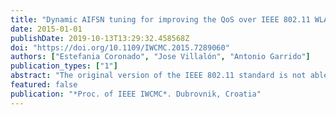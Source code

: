 ```yaml
---
title: "Dynamic AIFSN tuning for improving the QoS over IEEE 802.11 WLANs"
date: 2015-01-01
publishDate: 2019-10-13T13:29:32.458568Z
doi: "https://doi.org/10.1109/IWCMC.2015.7289060"
authors: ["Estefania Coronado", "Jose Villalón", "Antonio Garrido"]
publication_types: ["1"]
abstract: "The original version of the IEEE 802.11 standard is not able to provide the required Quality of Service (QoS) for real-time applications. The IEEE 802.11e amendment was developed to overcome this situation, introducing the Enhanced Distributed Channel Access (EDCA) as a new channel access method. This method makes it possible to prioritize the different types of traffic through a group of Medium Access Control (MAC) parameters. The most important role of these MAC parameters is played by the Arbitration Inter-Frame Space Number (AIFSN). Although the AIFSN can be modified during a transmission, the commercial Access Points (APs) only use the combination defined in the standard. Therefore, we propose a new adaptation scheme for network traffic priorities involving the construction of a J48 decision tree classifier with the main goal of enhancing the voice and video communications. This classifier calculates a new set of AIFSN values by taking into account the current network conditions, maintaining the interoperability with the legacy Distributed Coordination Function (DCF) applications. The results show that our proposal improves upon the voice+video performance results obtained by the AIFSN standard values by up to 20%. Furthermore, this scheme is fully compatible with the commercial network cards available on the market."
featured: false
publication: "*Proc. of IEEE IWCMC*. Dubrovnik, Croatia"
---
```


